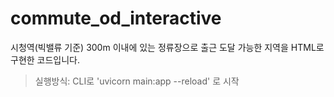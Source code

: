 # commute_od_interactive

시청역(빅밸류 기준) 300m 이내에 있는 정류장으로 출근 도달 가능한 지역을 HTML로 구현한 코드입니다.

> 실행방식: CLI로  'uvicorn main:app --reload' 로 시작
